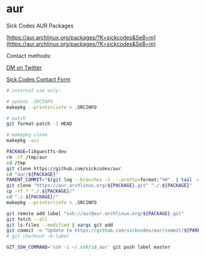 # aur
Sick Codes AUR Packages

[https://aur.archlinux.org/packages/?K=sickcodes&SeB=m](https://aur.archlinux.org/packages/?K=sickcodes&SeB=m)

Contact methods:

[DM on Twitter](https://twitter.com/sickcodes)

[Sick.Codes Contact Form](https://sick.codes)

```bash
# internal use only:

# update .SRCINFO
makepkg --printsrcinfo > .SRCINFO

# patch
git format-patch -1 HEAD

# makepkg clean
makepkg -sci
```


```bash
PACKAGE=libguestfs-dev
rm -rf /tmp/aur
cd /tmp
git clone https://github.com/sickcodes/aur
cd "aur/${PACKAGE}"
PARENT_COMMIT="$(git log --branches -1  --pretty=format:"%H"  | tail -n1)"
git clone "https://aur.archlinux.org/${PACKAGE}.git" "./.${PACKAGE}"
cp -rf * "./.${PACKAGE}/"
cd "./.${PACKAGE}/"
makepkg --printsrcinfo > .SRCINFO

git remote add label "ssh://aur@aur.archlinux.org/${PACKAGE}.git"
git fetch --all
git ls-files --modified | xargs git add
git commit -m "Update to https://github.com/sickcodes/aur/commit/${PARENT_COMMIT}"
# git checkout -b label

GIT_SSH_COMMAND='ssh -i ~/.ssh/id_aur' git push label master
```


